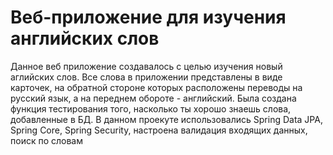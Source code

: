 # Веб-приложение для изучения английских слов
Данное веб приложение создавалось с целью изучения новый аглийских слов. Все слова в приложении представлены в виде карточек, на обратной стороне которых расположены переводы на русский язык, а на переднем обороте - английский. Была создана функция тестирования того, насколько ты хорошо знаешь слова, добавленные в БД. В данном проекуте использовались Spring Data JPA, Spring Core, Spring Security, настроена валидация входящих данных, поиск по словам
